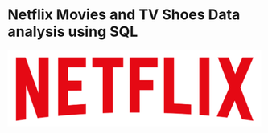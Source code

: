 # Netflix Movies and TV Shoes Data analysis using SQL

![Netflix logo](https://github.com/MARUTHI254/netflix_sql_project/blob/main/logo.png)
